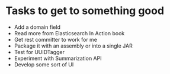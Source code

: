 # Tasks to get to something good

- Add a domain field
- Read more from Elasticsearch In Action book
- Get rest committer to work for me
- Package it with an assembly or into a single JAR
- Test for UUIDTagger
- Experiment with Summarization API
- Develop some sort of UI
